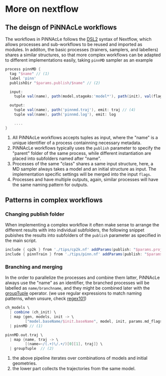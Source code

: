 # More on nextflow

## The deisgn of PiNNAcLe workflows

The workflows in PiNNAcLe follows the
[DSL2](https://www.nextflow.io/docs/latest/dsl2.html#) syntax of Nextflow, which
allows processes and sub-workflows to be reused and imported as modules. In
additon, the basic processes (trainers, samplers, and labellers) shares a
similar structures, so that more complex workflows can be adapted to different
implementations easily, taking `pinnMD` sampler as an example

```groovy
process pinnMD {
  tag "$name" // (1)
  label 'pinn' 
  publishDir "$params.publish/$name" // (2)

  input:
    tuple val(name), path(model,stageAs:'model*'), path(init), val(flags) // (3)

  output:
    tuple val(name), path('pinnmd.traj'), emit: traj // (4)
    tuple val(name), path('pinnmd.log'), emit: log

    ....
}
```

1. All PiNNAcLe workflows accepts tuples as input, where the "name" is a unique
   identifier of a process containning necessary metadata.
2. PiNNAcLe workflows typically uses the `publish` parameter to specify the "parent"
   folder of the same process, while different instantiation are placed into
   subfolders named after "name".
3. Processes of the same "class" shares a same input structure, here, a MD
   sampler always takes a model and an initial structure as input. The
   implementation specific settings will be merged into the input `flags`.
4. Processes and have multiple outputs, again, similar processes will have the
   same naming pattern for outputs.

## Patterns in complex workflows

### Changing publish folder

When implementing a complex workflow it often make sense to arrange the
different results with into individual subfolders, the following snippet
pubishes the results into subfolders of the `publish` parameter as specified in
the main script.

```groovy
include { cp2k } from './tips/cp2k.nf' addParams(publish: "$params.proj/cp2ksp")
include { pinnTrain } from './tips/pinn.nf' addParams(publish: "$params.proj/models")
```

### Branching and merging

In the order to parallelize the processes and combine them latter, PiNNAcLe
always use the "name" as an identifier, the branched processes will be labelled
as `name/branchname`, and they might be combined later with the
[groupTuple](https://www.nextflow.io/docs/latest/operator.html#grouptuple)
operator. (we use regular expressions to match naming patterns, when unsure,
check [regex101](https://regex101.com))

```groovy
ch_models \
  | combine (ch_init) \
  | map {gen, models, init -> \
         ["model.baseName/$init.baseName", model, init, params.md_flags]} \
  | pinnMD // (1) 

pinnMD.out.traj \
  | map {name, traj -> \ 
         [(name=~/(.+)\/.+/)[0][1], traj]} \
  | groupTuple  // (2)
```

1. the above pipeline iterates over combinations of models and initial geometries.
2. the lower part collects the trajectories from the same model.

